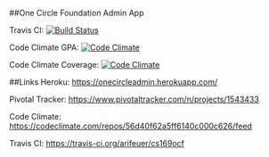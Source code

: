 ##One Circle Foundation Admin App

Travis CI:
[![Build Status](https://travis-ci.org/arifeuer/cs169ocf.svg?branch=master)](https://travis-ci.org/arifeuer/cs169ocf)  


Code Climate GPA: 
[![Code Climate](https://codeclimate.com/github/arifeuer/cs169ocf.svg)](https://codeclimate.com/github/arifeuer/cs169ocf)

Code Climate Coverage:
[![Code Climate](https://codeclimate.com/github/arifeuer/cs169ocf/badges/coverage.svg)](https://codeclimate.com/github/arifeuer/cs169ocf/coverage)


##Links
Heroku: https://onecircleadmin.herokuapp.com/

Pivotal Tracker: https://www.pivotaltracker.com/n/projects/1543433

Code Climate: https://codeclimate.com/repos/56d40f62a5ff6140c000c626/feed

Travis CI: https://travis-ci.org/arifeuer/cs169ocf




